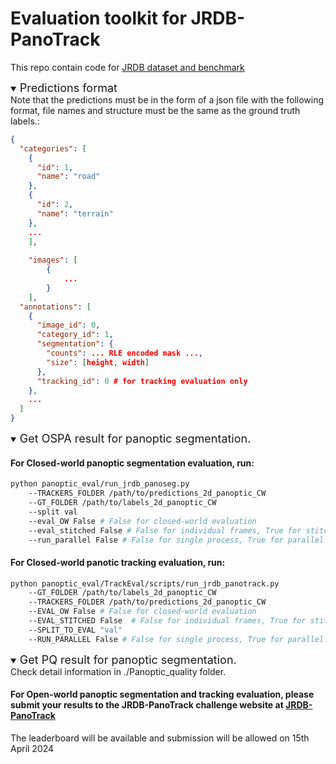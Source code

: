 # Evaluation toolkit for JRDB-PanoTrack

This repo contain code for [JRDB dataset and benchmark](https://jrdb.erc.monash.edu/panotrack)

<details open>
<summary><font size="4">
Predictions format
</font></summary>
Note that the predictions must be in the form of a json file with the following format, file names and structure must be the same as the ground truth labels.:

```json
{
  "categories": [
    {
      "id": 1,
      "name": "road"
    },
    {
      "id": 2,
      "name": "terrain"
    },
    ...
    ],
    
    "images": [
        {
            ...
        }
    ],
  "annotations": [
    {
      "image_id": 0,
      "category_id": 1,
      "segmentation": {
        "counts": ... RLE encoded mask ...,
        "size": [height, width]
      },
      "tracking_id": 0 # for tracking evaluation only
    },
    ...
  ]
}
```
</details>

<details open>
<summary><font size="4">
Get OSPA result for panoptic segmentation.
</font></summary>

#### For Closed-world panoptic segmentation evaluation, run:

```bash
python panoptic_eval/run_jrdb_panoseg.py
    --TRACKERS_FOLDER /path/to/predictions_2d_panoptic_CW
    --GT_FOLDER /path/to/labels_2d_panoptic_CW
    --split val 
    --eval_OW False # False for closed-world evaluation
    --eval_stitched False # False for individual frames, True for stitched frames
    --run_parallel False # False for single process, True for parallel processing
```

#### For Closed-world panotic tracking evaluation, run:

```bash
python panoptic_eval/TrackEval/scripts/run_jrdb_panotrack.py
    --GT_FOLDER /path/to/labels_2d_panoptic_CW
    --TRACKERS_FOLDER /path/to/predictions_2d_panoptic_CW
    --EVAL_OW False # False for closed-world evaluation
    --EVAL_STITCHED False  # False for individual frames, True for stitched frames
    --SPLIT_TO_EVAL "val" 
    --RUN_PARALLEL False # False for single process, True for parallel processing
```
</details>

<details open>
<summary><font size="4">
Get PQ result for panoptic segmentation.
</font></summary>
Check detail information in ./Panoptic_quality folder.
</details>

#### For Open-world panoptic segmentation and tracking evaluation, please submit your results to the JRDB-PanoTrack challenge website at [JRDB-PanoTrack](https://jrdb.erc.monash.edu/panotrack)

The leaderboard will be available and submission will be allowed on 15th April 2024